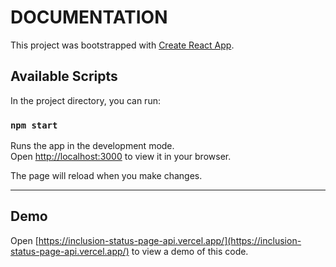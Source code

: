 # DOCUMENTATION

This project was bootstrapped with [Create React App](https://github.com/facebook/create-react-app).

## Available Scripts

In the project directory, you can run:

### `npm start`

Runs the app in the development mode.\
Open [http://localhost:3000](http://localhost:3000) to view it in your browser.

The page will reload when you make changes.
***
## Demo

Open [https://inclusion-status-page-api.vercel.app/](https://inclusion-status-page-api.vercel.app/) to view a demo of this code.

